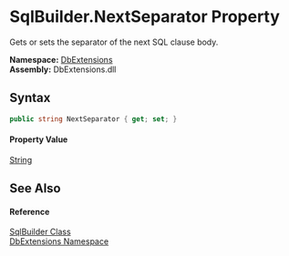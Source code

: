 SqlBuilder.NextSeparator Property
=================================
Gets or sets the separator of the next SQL clause body.
  
**Namespace:** [DbExtensions][1]  
**Assembly:** DbExtensions.dll

Syntax
------

```csharp
public string NextSeparator { get; set; }
```

#### Property Value
[String][2]

See Also
--------

#### Reference
[SqlBuilder Class][3]  
[DbExtensions Namespace][1]  

[1]: ../README.md
[2]: https://learn.microsoft.com/dotnet/api/system.string
[3]: README.md